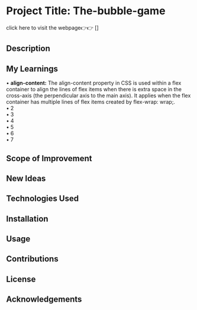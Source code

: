 

# Project Title:  The-bubble-game

click here to visit the webpage👉👉 []

## Description



## My Learnings
•	<strong>align-content:</strong> The align-content property in CSS is used within a flex container to align the lines of flex items when there is extra space in the cross-axis (the perpendicular axis to the main axis). It applies when the flex container has multiple lines of flex items created by flex-wrap: wrap;.<br>
•	2<br>
•	3<br>
•	4<br>
•	5<br>
•	6<br>
•	7<br>


## Scope of Improvement


## New Ideas


## Technologies Used


## Installation


## Usage


## Contributions


## License


## Acknowledgements


